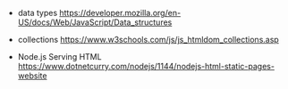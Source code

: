 - data types https://developer.mozilla.org/en-US/docs/Web/JavaScript/Data_structures

- collections https://www.w3schools.com/js/js_htmldom_collections.asp

- Node.js Serving HTML https://www.dotnetcurry.com/nodejs/1144/nodejs-html-static-pages-website
